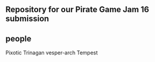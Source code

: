 
## Repository for our Pirate Game Jam 16 submission


## people
Pixotic
Trinagan
vesper-arch
Tempest
